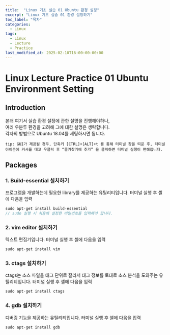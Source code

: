```yaml
---
title:  "Linux 기초 실습 01 Ubuntu 환경 설정"
excerpt: "Linux 기초 실습 01 환경 설정하기"
toc_label: "목차"
categories:
  - Linux
tags:
  - Linux
  - Lecture
  - Practice
last_modified_at: 2025-02-10T16:00:00-00:00
---
```


# Linux Lecture Practice 01 Ubuntu Environment Setting

## Introduction
본래 여기서 실습 환경 설정에 관한 설명을 진행해야하나,  
여러 우분투 환경을 고려해 그에 대한 설명은 생략합니다.  
각자의 방법으로 Ubuntu 18.04를 세팅하시면 됩니다.  
```
tip: GUI가 제공될 경우, 단축키 [CTRL]+[ALT]+t 를 통해 터미널 창을 띄운 후, 터미널 아이콘에 커서를 대고 우클릭 후 “즐겨찾기에 추가” 을 클릭하면 터미널 실행이 편해집니다.
```
## Packages
### 1. Build-essential 설치하기
프로그램을 개발하는데 필요한 library를 제공하는 유틸리티입니다. 터미널 실행 후 셸에 다음을 입력  
```c
sudo apt-get install build-essential
// sudo 실행 시 처음에 설정한 비밀번호를 입력해야 합니다.
```

### 2. vim editor 설치하기
텍스트 편집기입니다. 터미널 실행 후 셸에 다음을 입력  
```c
sudo apt-get install vim
```

### 3. ctags 설치하기
ctags는 소스 파일을 태그 단위로 잘라서 태그 정보를 토대로 소스 분석을 도와주는 유틸리티입니다. 터미널 실행 후 셸에 다음을 입력  
```c
sudo apt-get install ctags
```

### 4. gdb 설치하기
디버깅 기능을 제공하는 유틸리티입니다. 터미널 실행 후 셸에 다음을 입력  
```c
sudo apt-get install gdb
```
